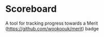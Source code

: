 Scoreboard
======

A tool for tracking progress towards a Merit (https://github.com/wookoouk/merit) badge
